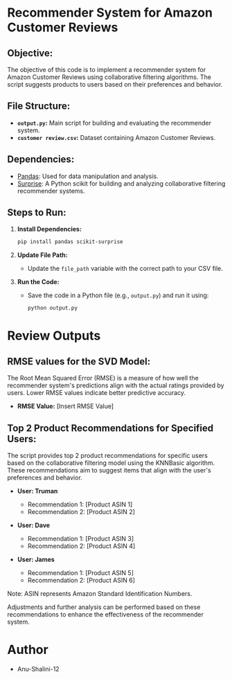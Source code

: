
# Recommender System for Amazon Customer Reviews

## Objective:

The objective of this code is to implement a recommender system for Amazon Customer Reviews using collaborative filtering algorithms. The script suggests products to users based on their preferences and behavior.

## File Structure:

- **`output.py`:** Main script for building and evaluating the recommender system.
- **`customer review.csv`:** Dataset containing Amazon Customer Reviews.

## Dependencies:

- [Pandas](https://pandas.pydata.org/): Used for data manipulation and analysis.
- [Surprise](https://surprise.readthedocs.io/): A Python scikit for building and analyzing collaborative filtering recommender systems.

## Steps to Run:

1. **Install Dependencies:**
   ```bash
   pip install pandas scikit-surprise

2. **Update File Path:**
    - Update the `file_path` variable with the correct path to your CSV file.

3. **Run the Code:**
    - Save the code in a Python file (e.g., `output.py`) and run it using:
        ```bash
        python output.py
        ```
# Review Outputs

## RMSE values for the SVD Model:

The Root Mean Squared Error (RMSE) is a measure of how well the recommender system's predictions align with the actual ratings provided by users. Lower RMSE values indicate better predictive accuracy.

- **RMSE Value:** [Insert RMSE Value]

## Top 2 Product Recommendations for Specified Users:

The script provides top 2 product recommendations for specific users based on the collaborative filtering model using the KNNBasic algorithm. These recommendations aim to suggest items that align with the user's preferences and behavior.

- **User: Truman**
  - Recommendation 1: [Product ASIN 1]
  - Recommendation 2: [Product ASIN 2]

- **User: Dave**
  - Recommendation 1: [Product ASIN 3]
  - Recommendation 2: [Product ASIN 4]

- **User: James**
  - Recommendation 1: [Product ASIN 5]
  - Recommendation 2: [Product ASIN 6]

Note: ASIN represents Amazon Standard Identification Numbers.

Adjustments and further analysis can be performed based on these recommendations to enhance the effectiveness of the recommender system.

# Author

- Anu-Shalini-12




